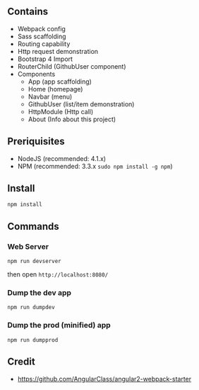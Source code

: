 ## Contains

* Webpack config
* Sass scaffolding
* Routing capability
* Http request demonstration
* Bootstrap 4 Import
* RouterChild (GithubUser component)
* Components
    * App (app scaffolding)
    * Home (homepage)
    * Navbar (menu)
    * GithubUser (list/item demonstration)
    * HttpModule (Http call)
    * About (Info about this project)

## Preriquisites

* NodeJS (recommended: 4.1.x)
* NPM (recommended: 3.3.x `sudo npm install -g npm`)

## Install

`npm install`

## Commands

### Web Server

`npm run devserver`

then open `http://localhost:8080/`

### Dump the dev app

`npm run dumpdev`

### Dump the prod (minified) app

`npm run dumpprod`

## Credit

* https://github.com/AngularClass/angular2-webpack-starter
